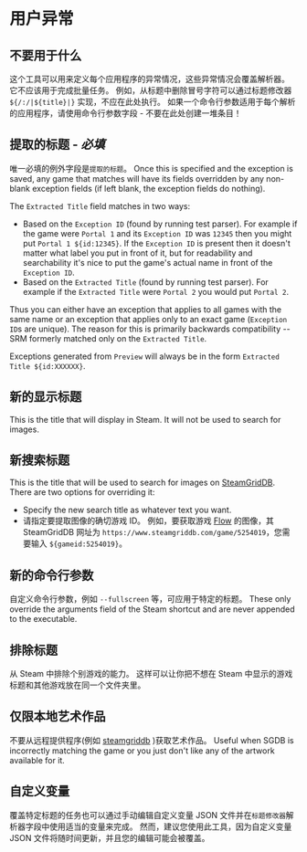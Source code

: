 # 用户异常
## 不要用于什么
这个工具可以用来定义每个应用程序的异常情况，这些异常情况会覆盖解析器。 它不应该用于完成批量任务。 例如，从标题中删除冒号字符可以通过标题修改器 `${/:/|${title}|}` 实现，不应在此处执行。 如果一个命令行参数适用于每个解析的应用程序，请使用命令行参数字段 - 不要在此处创建一堆条目！

## 提取的标题 - *必填*
唯一必填的例外字段是`提取的标题`。 Once this is specified and the exception is saved, any game that matches will have its fields overridden by any non-blank exception fields (if left blank, the exception fields do nothing).

The `Extracted Title` field matches in two ways:

* Based on the `Exception ID` (found by running test parser). For example if the game were `Portal 1` and its `Exception ID` was `12345` then you might put `Portal 1 ${id:12345}`. If the `Exception ID` is present then it doesn't matter what label you put in front of it, but for readability and searchability it's nice to put the game's actual name in front of the `Exception ID`.
* Based on the `Extracted Title` (found by running test parser). For example if the `Extracted Title` were `Portal 2` you would put `Portal 2`.

Thus you can either have an exception that applies to all games with the same name or an exception that applies only to an exact game (`Exception ID`s are unique). The reason for this is primarily backwards compatibility -- SRM formerly matched only on the `Extracted Title`.

Exceptions generated from `Preview` will always be in the form `Extracted Title ${id:XXXXXX}`.

## 新的显示标题

This is the title that will display in Steam. It will not be used to search for images.

## 新搜索标题

This is the title that will be used to search for images on [SteamGridDB](https://www.steamgriddb.com). There are two options for overriding it:

* Specify the new search title as whatever text you want.
* 请指定要提取图像的确切游戏 ID。 例如，要获取游戏 [Flow](https://www.steamgriddb.com/game/5254019) 的图像，其 SteamGridDB 网址为 `https://www.steamgriddb.com/game/5254019`，您需要输入 `${gameid:5254019}`。

## 新的命令行参数

自定义命令行参数，例如 `--fullscreen` 等，可应用于特定的标题。 These only override the arguments field of the Steam shortcut and are never appended to the executable.

## 排除标题

从 Steam 中排除个别游戏的能力。 这样可以让你把不想在 Steam 中显示的游戏标题和其他游戏放在同一个文件夹里。

## 仅限本地艺术作品

不要从远程提供程序(例如 [steamgriddb](https://www.steamgriddb.com) )获取艺术作品。 Useful when SGDB is incorrectly matching the game or you just don't like any of the artwork available for it.

## 自定义变量
覆盖特定标题的任务也可以通过手动编辑自定义变量 JSON 文件并在`标题修改器`解析器字段中使用适当的变量来完成。 然而，建议您使用此工具，因为自定义变量 JSON 文件将随时间更新，并且您的编辑可能会被覆盖。
